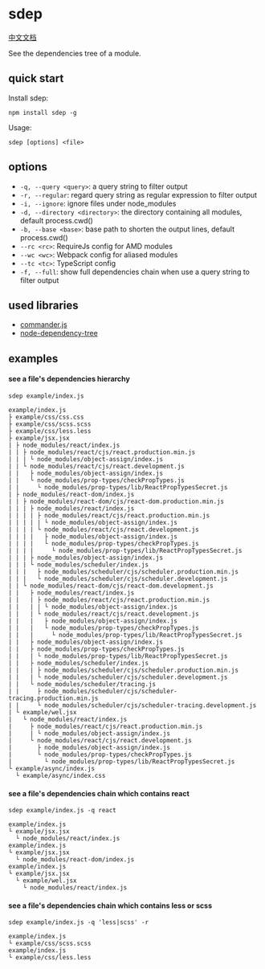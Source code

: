 # sdep

[中文文档](./README.md)

See the dependencies tree of a module.

## quick start

Install sdep:

```
npm install sdep -g
```

Usage:

```
sdep [options] <file>
```

## options

- `-q, --query <query>`: a query string to filter output
- `-r, --regular`: regard query string as regular expression to filter output
- `-i, --ignore`: ignore files under node_modules
- `-d, --directory <directory>`: the directory containing all modules, default process.cwd()
- `-b, --base <base>`: base path to shorten the output lines, default process.cwd()
- `--rc <rc>`: RequireJs config for AMD modules
- `--wc <wc>`: Webpack config for aliased modules
- `--tc <tc>`: TypeScript config
- `-f, --full`: show full dependencies chain when use a query string to filter output

## used libraries

- [commander.js](https://github.com/tj/commander.js)
- [node-dependency-tree](https://github.com/dependents/node-dependency-tree)

## examples

#### see a file's dependencies hierarchy

```
sdep example/index.js
```

```
example/index.js
├ example/css/css.css
├ example/css/scss.scss
├ example/css/less.less
├ example/jsx.jsx
| ├ node_modules/react/index.js
| | ├ node_modules/react/cjs/react.production.min.js
| | | └ node_modules/object-assign/index.js
| | └ node_modules/react/cjs/react.development.js
| |   ├ node_modules/object-assign/index.js
| |   └ node_modules/prop-types/checkPropTypes.js
| |     └ node_modules/prop-types/lib/ReactPropTypesSecret.js
| ├ node_modules/react-dom/index.js
| | ├ node_modules/react-dom/cjs/react-dom.production.min.js
| | | ├ node_modules/react/index.js
| | | | ├ node_modules/react/cjs/react.production.min.js
| | | | | └ node_modules/object-assign/index.js
| | | | └ node_modules/react/cjs/react.development.js
| | | |   ├ node_modules/object-assign/index.js
| | | |   └ node_modules/prop-types/checkPropTypes.js
| | | |     └ node_modules/prop-types/lib/ReactPropTypesSecret.js
| | | ├ node_modules/object-assign/index.js
| | | └ node_modules/scheduler/index.js
| | |   ├ node_modules/scheduler/cjs/scheduler.production.min.js
| | |   └ node_modules/scheduler/cjs/scheduler.development.js
| | └ node_modules/react-dom/cjs/react-dom.development.js
| |   ├ node_modules/react/index.js
| |   | ├ node_modules/react/cjs/react.production.min.js
| |   | | └ node_modules/object-assign/index.js
| |   | └ node_modules/react/cjs/react.development.js
| |   |   ├ node_modules/object-assign/index.js
| |   |   └ node_modules/prop-types/checkPropTypes.js
| |   |     └ node_modules/prop-types/lib/ReactPropTypesSecret.js
| |   ├ node_modules/object-assign/index.js
| |   ├ node_modules/prop-types/checkPropTypes.js
| |   | └ node_modules/prop-types/lib/ReactPropTypesSecret.js
| |   ├ node_modules/scheduler/index.js
| |   | ├ node_modules/scheduler/cjs/scheduler.production.min.js
| |   | └ node_modules/scheduler/cjs/scheduler.development.js
| |   └ node_modules/scheduler/tracing.js
| |     ├ node_modules/scheduler/cjs/scheduler-tracing.production.min.js
| |     └ node_modules/scheduler/cjs/scheduler-tracing.development.js
| └ example/wel.jsx
|   └ node_modules/react/index.js
|     ├ node_modules/react/cjs/react.production.min.js
|     | └ node_modules/object-assign/index.js
|     └ node_modules/react/cjs/react.development.js
|       ├ node_modules/object-assign/index.js
|       └ node_modules/prop-types/checkPropTypes.js
|         └ node_modules/prop-types/lib/ReactPropTypesSecret.js
└ example/async/index.js
  └ example/async/index.css
```

#### see a file's dependencies chain which contains react

```
sdep example/index.js -q react
```

```
example/index.js
└ example/jsx.jsx
  └ node_modules/react/index.js
example/index.js
└ example/jsx.jsx
  └ node_modules/react-dom/index.js
example/index.js
└ example/jsx.jsx
  └ example/wel.jsx
    └ node_modules/react/index.js
```

#### see a file's dependencies chain which contains less or scss

```
sdep example/index.js -q 'less|scss' -r
```

```
example/index.js
└ example/css/scss.scss
example/index.js
└ example/css/less.less
```
